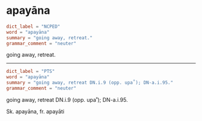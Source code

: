 # apayāna

``` toml
dict_label = "NCPED"
word = "apayāna"
summary = "going away, retreat."
grammar_comment = "neuter"
```

going away, retreat.

--------------------

``` toml
dict_label = "PTS"
word = "apayāna"
summary = "going away, retreat DN.i.9 (opp. upa˚); DN-a.i.95."
grammar_comment = "neuter"
```

going away, retreat DN.i.9 (opp. upa˚); DN\-a.i.95.

Sk. apayāna, fr. apayāti


